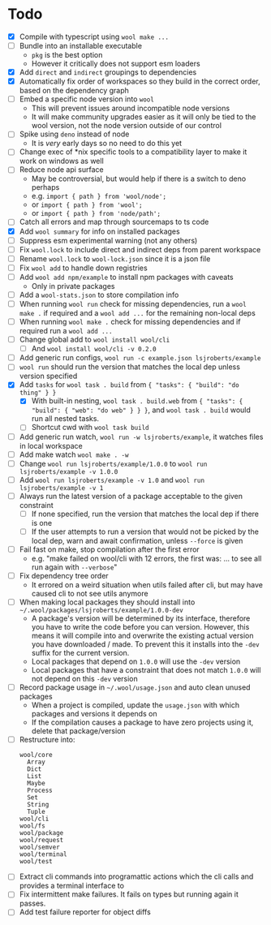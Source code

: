 # Todo

- [x] Compile with typescript using `wool make ...`
- [ ] Bundle into an installable executable
  - `pkg` is the best option
  - However it critically does not support esm loaders
- [x] Add `direct` and `indirect` groupings to dependencies
- [x] Automatically fix order of workspaces so they build in the correct order, based on the dependency graph
- [ ] Embed a specific node version into `wool`
  - This will prevent issues around incompatible node versions
  - It will make community upgrades easier as it will only be tied to the wool version, not the node version outside of our control
- [ ] Spike using `deno` instead of node
  - It is _very_ early days so no need to do this yet
- [ ] Change exec of \*nix specific tools to a compatibility layer to make it work on windows as well
- [ ] Reduce node api surface
  - May be controversial, but would help if there is a switch to deno perhaps
  - e.g. `import { path } from 'wool/node';`
  - or `import { path } from 'wool';`
  - or `import { path } from 'node/path';`
- [ ] Catch all errors and map through sourcemaps to ts code
- [x] Add `wool summary` for info on installed packages
- [ ] Suppress esm experimental warning (not any others)
- [ ] Fix `wool.lock` to include direct and indirect deps from parent workspace
- [ ] Rename `wool.lock` to `wool-lock.json` since it is a json file
- [ ] Fix `wool add` to handle down registries
- [ ] Add `wool add npm/example` to install npm packages with caveats
  - Only in private packages
- [ ] Add a `wool-stats.json` to store compilation info
- [ ] When running `wool run` check for missing dependencies, run a `wool make .` if required and a `wool add ...` for the remaining non-local deps
- [ ] When running `wool make .` check for missing dependencies and if required run a `wool add ...`
- [ ] Change global add to `wool install wool/cli`
  - [ ] And `wool install wool/cli -v 0.2.0`
- [ ] Add generic run configs, `wool run -c example.json lsjroberts/example`
- [ ] `wool run` should run the version that matches the local dep unless version specified
- [x] Add `tasks` for `wool task . build` from `{ "tasks": { "build": "do thing" } }`
  - [x] With built-in nesting, `wool task . build.web` from `{ "tasks": { "build": { "web": "do web" } } }`, and `wool task . build` would run all nested tasks.
  - [ ] Shortcut cwd with `wool task build`
- [ ] Add generic run watch, `wool run -w lsjroberts/example`, it watches files in local workspace
- [ ] Add make watch `wool make . -w`
- [ ] Change `wool run lsjroberts/example/1.0.0` to `wool run lsjroberts/example -v 1.0.0`
- [ ] Add `wool run lsjroberts/example -v 1.0` and `wool run lsjroberts/example -v 1`
- [ ] Always run the latest version of a package acceptable to the given constraint
  - [ ] If none specified, run the version that matches the local dep if there is one
  - [ ] If the user attempts to run a version that would not be picked by the local dep, warn and await confirmation, unless `--force` is given
- [ ] Fail fast on make, stop compilation after the first error
  - e.g. "make failed on wool/cli with 12 errors, the first was: ... to see all run again with `--verbose`"
- [ ] Fix dependency tree order
  - It errored on a weird situation when utils failed after cli, but may have caused cli to not see utils anymore
- [ ] When making local packages they should install into `~/.wool/packages/lsjroberts/example/1.0.0-dev`
  - A package's version will be determined by its interface, therefore you have to write the code before you can version. However, this means it will compile into and overwrite the existing actual version you have downloaded / made. To prevent this it installs into the `-dev` suffix for the current version.
  - Local packages that depend on `1.0.0` will use the `-dev` version
  - Local packages that have a constraint that does not match `1.0.0` will not depend on this `-dev` version
- [ ] Record package usage in `~/.wool/usage.json` and auto clean unused packages
  - When a project is compiled, update the `usage.json` with which packages and versions it depends on
  - If the compilation causes a package to have zero projects using it, delete that package/version
- [ ] Restructure into:
  ```
  wool/core
    Array
    Dict
    List
    Maybe
    Process
    Set
    String
    Tuple
  wool/cli
  wool/fs
  wool/package
  wool/request
  wool/semver
  wool/terminal
  wool/test
  ```
- [ ] Extract cli commands into programattic actions which the cli calls and provides a terminal interface to
- [ ] Fix intermittent make failures. It fails on types but running again it passes.
- [ ] Add test failure reporter for object diffs